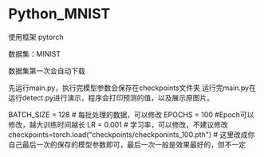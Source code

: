 ﻿# Python_MNIST
使用框架 pytorch

数据集：MINIST

数据集第一次会自动下载

先运行main.py，执行完模型参数会保存在checkpoints文件夹
运行完main.py在运行detect.py进行演示，程序会打印预测的值，以及展示原图片。

BATCH_SIZE = 128      # 每批处理的数据，可以修改
EPOCHS = 100       #Epoch可以修改，越大训练时间越长
LR = 0.001  # 学习率，可以修改，不建议修改
checkpoints=torch.load("checkpoints/checkponints_100.pth")    # 这里改成你自己最后一次的保存的模型参数即可，最后一次一般是效果最好的，但不一定

